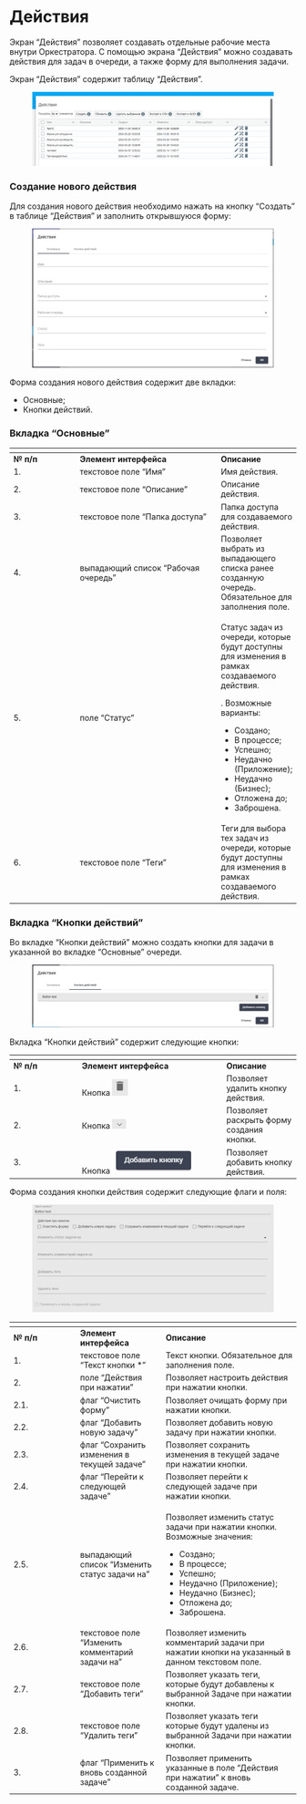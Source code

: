 # Действия

Экран “Действия” позволяет создавать отдельные рабочие места внутри Оркестратора. С помощью экрана “Действия” можно создавать действия для задач в очереди, а также форму для выполнения задачи.

Экран “Действия” содержит таблицу “Действия”.&#x20;

<figure><img src="../../../../.gitbook/assets/изображение (20).png" alt=""><figcaption></figcaption></figure>

### Создание нового действия

Для создания нового действия необходимо нажать на кнопку “Создать” в таблице “Действия” и заполнить открывшуюся форму:

<figure><img src="../../../../.gitbook/assets/изображение (21).png" alt=""><figcaption></figcaption></figure>

Форма создания нового действия содержит две вкладки:

* Основные;
* Кнопки действий.

### Вкладка “Основные”

<table data-header-hidden><thead><tr><th width="116"></th><th width="256"></th><th></th></tr></thead><tbody><tr><td><strong>№ п/п</strong></td><td><strong>Элемент интерфейса</strong></td><td><strong>Описание</strong> </td></tr><tr><td>1.</td><td>текстовое поле “Имя”</td><td>Имя действия. </td></tr><tr><td>2.</td><td>текстовое поле “Описание”</td><td>Описание действия.</td></tr><tr><td>3.</td><td>текстовое поле “Папка доступа”</td><td>Папка доступа для создаваемого действия.</td></tr><tr><td>4. </td><td>выпадающий список “Рабочая очередь”</td><td>Позволяет выбрать из выпадающего списка ранее созданную очередь. Обязательное для заполнения поле.</td></tr><tr><td>5.</td><td>поле “Статус”</td><td><p>Статус задач из очереди, которые будут доступны для изменения в рамках создаваемого действия. </p><p>. Возможные варианты:</p><ul><li>Создано;</li><li>В процессе;</li><li>Успешно;</li><li>Неудачно (Приложение);</li><li>Неудачно (Бизнес);</li><li>Отложена до;</li><li>Заброшена.</li></ul></td></tr><tr><td>6.</td><td>текстовое поле “Теги”</td><td>Теги для выбора тех задач из  очереди, которые будут доступны для изменения в рамках создаваемого действия. </td></tr></tbody></table>

### Вкладка “Кнопки действий”

Во вкладке “Кнопки действий” можно создать кнопки для задачи в указанной во вкладке “Основные” очереди.&#x20;

<figure><img src="../../../../.gitbook/assets/изображение (22).png" alt=""><figcaption></figcaption></figure>

Вкладка “Кнопки действий” содержит следующие кнопки:

<table data-header-hidden><thead><tr><th width="106"></th><th width="240"></th><th></th></tr></thead><tbody><tr><td><strong>№ п/п</strong></td><td><strong>Элемент интерфейса</strong></td><td><strong>Описание</strong> </td></tr><tr><td>1.</td><td>Кнопка <img src="../../../../.gitbook/assets/2025-03-17_17-00-41 (1).png" alt=""></td><td>Позволяет удалить кнопку действия.</td></tr><tr><td>2.</td><td>Кнопка <img src="../../../../.gitbook/assets/2025-03-17_17-23-00.png" alt=""></td><td>Позволяет раскрыть форму создания кнопки.</td></tr><tr><td>3.</td><td>Кнопка <img src="../../../../.gitbook/assets/изображение (4).png" alt=""></td><td>Позволяет добавить кнопку действия.</td></tr></tbody></table>

Форма создания кнопки действия содержит следующие флаги и поля:

<figure><img src="../../../../.gitbook/assets/изображение (5).png" alt=""><figcaption></figcaption></figure>

<table data-header-hidden><thead><tr><th width="103"></th><th></th><th></th></tr></thead><tbody><tr><td><strong>№ п/п</strong></td><td><strong>Элемент интерфейса</strong></td><td><strong>Описание</strong> </td></tr><tr><td>1.</td><td>текстовое поле “Текст кнопки *”</td><td>Текст кнопки. Обязательное для заполнения поле.</td></tr><tr><td>2.</td><td>поле “Действия при нажатии”</td><td>Позволяет настроить действия при нажатии кнопки.</td></tr><tr><td>2.1.</td><td>флаг “Очистить форму”</td><td>Позволяет очищать форму при нажатии кнопки.</td></tr><tr><td>2.2.</td><td>флаг “Добавить новую задачу”</td><td>Позволяет добавить новую задачу при нажатии кнопки.</td></tr><tr><td>2.3.</td><td>флаг “Сохранить изменения в текущей задаче”</td><td>Позволяет сохранить изменения в текущей задаче при нажатии кнопки.</td></tr><tr><td>2.4.</td><td>флаг “Перейти к следующей задаче”</td><td>Позволяет перейти к следующей задаче при нажатии кнопки.</td></tr><tr><td>2.5.</td><td>выпадающий список “Изменить статус задачи на”</td><td><p>Позволяет изменить статус задачи при нажатии кнопки. Возможные значения:</p><ul><li>Создано;</li><li>В процессе;</li><li>Успешно;</li><li>Неудачно (Приложение);</li><li>Неудачно (Бизнес);</li><li>Отложена до;</li><li>Заброшена.</li></ul></td></tr><tr><td>2.6.</td><td>текстовое поле “Изменить комментарий задачи на”</td><td>Позволяет изменить комментарий задачи при нажатии кнопки на указанный в данном текстовом поле. </td></tr><tr><td>2.7.</td><td>текстовое поле “Добавить теги”</td><td>Позволяет указать теги, которые будут  добавлены к выбранной Задаче при нажатии кнопки.</td></tr><tr><td>2.8.</td><td>текстовое поле “Удалить теги”</td><td>Позволяет указать  теги  которые будут удалены из выбранной Задачи при нажатии кнопки.</td></tr><tr><td>3.</td><td>флаг “Применить к вновь созданной задаче”</td><td>Позволяет применить указанные в поле “Действия при нажатии” к вновь созданной задаче. </td></tr></tbody></table>
